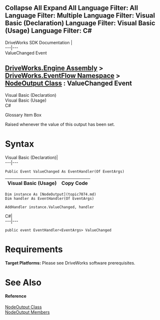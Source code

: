        

 Collapse All Expand All  Language Filter: All  Language Filter: Multiple  Language Filter: Visual Basic (Declaration) Language Filter: Visual Basic (Usage) Language Filter: C#  
---  
DriveWorks SDK Documentation  |   
---|---  
ValueChanged Event   
  
[DriveWorks.Engine Assembly](topic2156.md) > [DriveWorks.EventFlow Namespace](topic6871.md) > [NodeOutput Class](topic7074.md) : ValueChanged Event  
---  
  
Visual Basic (Declaration)    
Visual Basic (Usage)    
C# 

Glossary Item Box

Raised whenever the value of this output has been set. 

# Syntax

Visual Basic (Declaration)|   
---|---  
      
    
    Public Event ValueChanged As EventHandler(Of EventArgs)  
  
Visual Basic (Usage)| Copy Code  
---|---  
      
    
    Dim instance As [NodeOutput](topic7074.md)
    Dim handler As EventHandler(Of EventArgs)
     
    AddHandler instance.ValueChanged, handler  
  
C#|   
---|---  
      
    
    public event EventHandler<EventArgs> ValueChanged  
  
# Requirements

**Target Platforms:** Please see DriveWorks software prerequisites.

# See Also

#### Reference

[NodeOutput Class](topic7074.md)   
[NodeOutput Members](topic7075.md)


